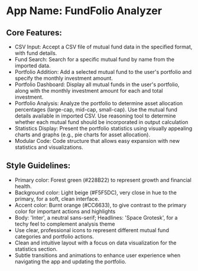 # **App Name**: FundFolio Analyzer

## Core Features:

- CSV Input: Accept a CSV file of mutual fund data in the specified format, with fund details.
- Fund Search: Search for a specific mutual fund by name from the imported data.
- Portfolio Addition: Add a selected mutual fund to the user's portfolio and specify the monthly investment amount.
- Portfolio Dashboard: Display all mutual funds in the user's portfolio, along with the monthly investment amount for each and total investment.
- Portfolio Analysis: Analyze the portfolio to determine asset allocation percentages (large-cap, mid-cap, small-cap). Use the mutual fund details available in imported CSV. Use reasoning tool to determine whether each mutual fund should be incorporated in output calculation
- Statistics Display: Present the portfolio statistics using visually appealing charts and graphs (e.g., pie charts for asset allocation).
- Modular Code: Code structure that allows easy expansion with new statistics and visualizations.

## Style Guidelines:

- Primary color: Forest green (#228B22) to represent growth and financial health.
- Background color: Light beige (#F5F5DC), very close in hue to the primary, for a soft, clean interface.
- Accent color: Burnt orange (#CC6633), to give contrast to the primary color for important actions and highlights
- Body: 'Inter', a neutral sans-serif; Headlines: 'Space Grotesk', for a techy feel to complement analysis theme
- Use clear, professional icons to represent different mutual fund categories and portfolio actions.
- Clean and intuitive layout with a focus on data visualization for the statistics section.
- Subtle transitions and animations to enhance user experience when navigating the app and updating the portfolio.